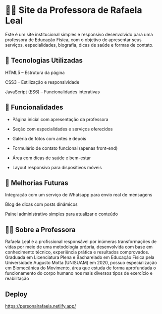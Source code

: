 # 🏃‍♀️ Site da Professora de Rafaela Leal

Este é um site institucional simples e responsivo desenvolvido para uma professora de Educação Física, com o objetivo de apresentar seus serviços, especialidades, biografia, dicas de saúde e formas de contato.

## 🚀 Tecnologias Utilizadas

HTML5 – Estrutura da página

CSS3 – Estilização e responsividade

JavaScript (ES6) – Funcionalidades interativas

## 🎯 Funcionalidades

- Página inicial com apresentação da professora

- Seção com especialidades e serviços oferecidos

- Galeria de fotos com antes e depois

- Formulário de contato funcional (apenas front-end)

- Área com dicas de saúde e bem-estar

- Layout responsivo para dispositivos móveis


## 📌 Melhorias Futuras

Integração com um serviço de Whatsapp para envio real de mensagens

Blog de dicas com posts dinâmicos

Painel administrativo simples para atualizar o conteúdo

## 👩‍🏫 Sobre a Professora

Rafaela Leal é a profissional responsável por inúmeras transformações de vidas por meio de uma metodologia própria, desenvolvida com base em conhecimento técnico, experiência prática e resultados comprovados. Graduada em Licenciatura Plena e Bacharelado em Educação Física pela Universidade Augusto Motta (UNISUAM) em 2020, possuo especialização em Biomecânica do Movimento, área que estuda de forma aprofundada o funcionamento do corpo humano nos mais diversos tipos de exercício e reabilitação

## Deploy

https://personalrafaela.netlify.app/
